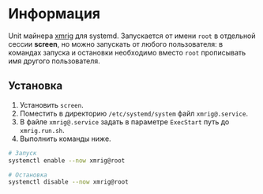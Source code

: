# Информация

Unit майнера [xmrig](https://github.com/search?q=xmrig) для systemd. Запускается от имени `root` в отдельной сессии **screen**, но можно запускать от любого пользователя: в командах запуска и остановки необходимо вместо `root` прописывать имя другого пользователя.

## Установка

1. Установить `screen`.
2. Поместить в директорию `/etc/systemd/system` файл `xmrig@.service`.
3. В файле `xmrig@.service` задать в параметре `ExecStart` путь до `xmrig.run.sh`.
4. Выполнить команды ниже.

```bash
# Запуск
systemctl enable --now xmrig@root

# Остановка
systemctl disable --now xmrig@root
```